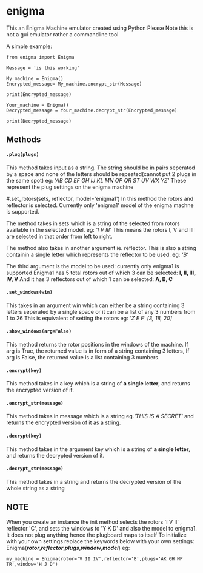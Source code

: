 # enigma
This an Enigma Machine emulator created using Python
Please Note this is not a gui emulator rather a commandline tool

A simple example:
```
from enigma import Enigma

Message = 'is this working'

My_machine = Enigma()
Encrypted_message= My_machine.encrypt_str(Message)

print(Encrypted_message)

Your_machine = Enigma()
Decrypted_message = Your_machine.decrypt_str(Encrypted_message)

print(Decrypted_message)
```
## Methods

#### ```.plug(plugs)```
This method takes input as a string.
The string should be in pairs seperated by a space and none of the letters should be repeated(cannot put 2 plugs in the same spot)
eg:
*'AB CD EF GH IJ KL MN OP QR ST UV WX YZ'*
These represent the plug settings on the enigma machine

#.set_rotors(sets, reflector, model='enigma1')
In this method the rotors and reflector is selected.
Currently only 'enigma1' model of the enigma machne is supported.

The method takes in sets which is a string of the selected from rotors available in the selected model.
eg:
*'I V III'*
This means the rotors I, V and III are selected in that order from left to right.

The method also takes in another argument ie. reflector. This is also a string containin a single letter which represents the reflector to be used.
eg:
*'B'*

The third argument is the model to be used: currently only enigma1 is supported
Enigma1 has 5 total rotors out of which 3 can be selected: **I, II, III, IV, V**
And it has 3 reflectors out of which 1 can be selected: **A, B, C**

#### ```.set_windows(win)```
This takes in an argument win which can either be a string containing 3 letters seperated by a single space or it can be a list of any 3 numbers from 1 to 26
This is equivalent of setting the rotors
eg:
*'Z E F'*
*[3, 18, 20]*

#### ```.show_windows(arg=False)```
This method returns the rotor positions in the windows of the machine.
If arg is True, the returned value is in form of a string containing 3 letters,
If arg is False, the returned value is a list containing 3 numbers.

#### ```.encrypt(key)```
This method takes in a key which is a string of **a single letter**, and returns the encrypted version of it.

#### ```.encrypt_str(message)```
This method takes in message which is a string eg.*'THIS IS A SECRET'* and returns the encrypted version of it as a string.

#### ```.decrypt(key)```
This method takes in the argument key which is a string of **a single letter**, and returns the decrypted version of it.

#### ```.decrypt_str(message)```
This method takes in a string and returns the decrypted version of the whole string as a string

## **NOTE**
When you create an instance the init method selects the rotors 'I V II' , reflector 'C', and sets the windows to  'Y K D' and also the model to enigma1. It does not plug anything hence the plugboard maps to itself
To initialize with your own settings replace the keywords below with your own settings:
Enigma(***rotor***,***reflector***,***plugs***,***window***,***model***)
eg:
```
my_machine = Enigma(rotor='V II IV',reflector='B',plugs='AK GH MP TR',window='H J D')
```
